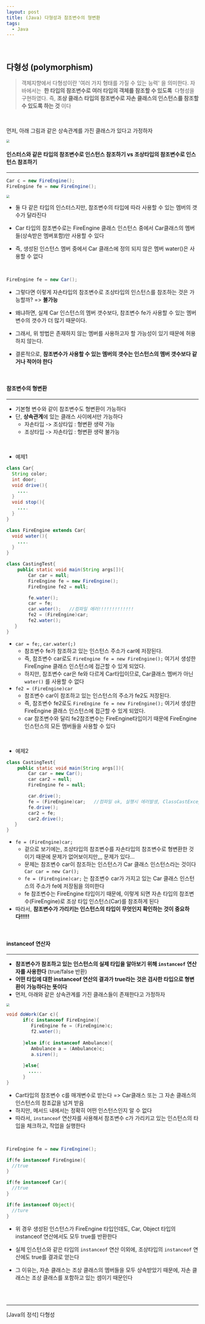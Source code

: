 ```yaml
---
layout: post
title: (Java) 다형성과 참조변수의 형변환
tags:
  - Java
---
```


<br>

## 다형성 (polymorphism)

>객체지향에서 다형성이란 '여러 가지 형태를 가질 수 있는 능력' 을 의미한다. 자바에서는 <b> 한 타입의 참조변수로 여러 타입의 객체를 참조할 수 있도록 </b> 다형성을 구현하였다. 즉, <b>조상 클래스 타입의 참조변수로 자손 클래스의 인스턴스를 참조할 수 있도록 하는 것</b> 이다

<br>

먼저, 아래 그림과 같은 상속관계를 가진 클래스가 있다고 가정하자

<img src="https://github.com/zoe0-0/blog/blob/master/images/poly1.png?raw=true" style="zoom:50%;"/>

<br>

#### 인스터스와 같은 타입의 참조변수로 인스턴스 참조하기 vs 조상타입의 참조변수로 인스턴스 참조하기

---

```java
Car c = new FireEngine();
FireEngine fe = new FireEngine();
```

<img src="https://github.com/zoe0-0/blog/blob/master/images/poly2.png?raw=true" style="zoom:50%;"/>

- 둘 다 같은 타입의 인스터스지만, 참조변수의 타입에 따라 사용할 수 있는 멤버의 갯수가 달라진다

- Car 타입의 참조변수로는 FireEngine 클래스 인스턴스 중에서 Car클래스의 멤버들(상속받은 멤버포함)만 사용할 수 있다
- 즉, 생성된 인스턴스 멤버 중에서 Car 클래스에 정의 되지 않은 멤버 water()은 사용할 수 없다

<br>

```java
FireEngine fe = new Car();
```

- 그렇다면 이렇게 자손타입의 참조변수로 조상타입의 인스턴스를 참조하는 것은 가능할까? => <b>불가능</b>
- 왜냐하면, 실제 Car 인스턴스의 멤버 갯수보다, 참조변수 fe가 사용할 수 있는 멤버변수의 갯수가 더 많기 때문이다.

- 그래서, 위 방법은 존재하지 않는 멤버를 사용하고자 할 가능성이 있기 때문에 허용하지 않는다.

- 결론적으로, <b> 참조변수가 사용할 수 있는 멤버의 갯수는 인스턴스의 멤버 갯수보다 같거나 적어야 한다</b>

<br>

#### 참조변수의 형변환

---

- 기본형 변수와 같이 참조변수도 형변환이 가능하다
- 단, <b>상속관계</b>에 있는 클래스 사이에서만 가능하다
  - 자손타입 -> 조상타입 : 형변환 생략 가능
  - 조상타입 -> 자손타입 : 형변환 생략 불가능

<br>

- 예제1

```java
class Car{
  String color;
  int door;
  void drive(){
    ....
  }
  void stop(){
    ....
  }
}

class FireEngine extends Car{
  void water(){
    ....
  }
}
```

```java
class CastingTest{
    public static void main(String args[]){
        Car car = null;
        FireEngine fe = new FireEngine();
        FireEngine fe2 = null;

        fe.water();
        car = fe;
        car.water();   //컴파일 에러!!!!!!!!!!!!!
        fe2 = (FireEngine)car;
        fe2.water();
   }
}
```

- `car = fe;`,  `car.water(;)` 
  - 참조변수 fe가 참조하고 있는 인스턴스 주소가 car에 저장된다.
  - 즉, 참조변수 car로도 `FireEngine fe = new FireEngine();` 여기서 생성한 FireEngine 클래스 인스턴스에 접근할 수 있게 되었다.
  - 하지만, 참조변수 car은 fe와 다르게 Car타입이므로, Car클래스 멤버가 아닌 `water()` 를 사용할 수 없다
- `fe2 = (FireEngine)car`
  - 참조변수 car이 참조하고 있는 인스턴스의 주소가 fe2도 저장된다.
  - 즉, 참조변수 fe2로도 `FireEngine fe = new FireEngine();` 여기서 생성한 FireEngine 클래스 인스턴스에 접근할 수 있게 되었다.
  - car 참조변수와 달리 fe2참조변수는 FireEngine타입이기 때문에 FireEngine 인스턴스의 모든 멤버들을 사용할 수 있다

<br>

- 예제2

```java
class CastingTest{
    public static void main(String args[]){
        Car car = new Car();
        car car2 = null;
        FireEngine fe = null;

        car.drive();
        fe = (FireEngine)car;   //컴파일 ok, 실행시 에러발생, ClassCastException
        fe.drive();
        car2 = fe;
        car2.drive();
   }
}
```

- `fe = (FireEngine)car;`
  - 겉으로 보기에는, 조상타입의 참조변수를 자손타입의 참조변수로 형변환한 것이기 때문에 문제가 없어보이지만,,, 문제가 있다...
  - 문제는 참조변수 car이 참조하는 인스턴스가 Car 클래스 인스턴스라는 것이다 `Car car = new Car();`
  - `fe = (FireEngine)car;` 는 참조변수 car가 가지고 있는 Car 클래스 인스턴스의 주소가 fe에 저장됨을 의미한다
  - fe 참조변수는 FireEngine 타입이기 때문에, 이렇게 되면 자손 타입의 참조변수(FireEngine)로 조상 타입 인스턴스(Car)를 참조하게 된다
- 따라서, <b> 참조변수가 가리키는 인스턴스의 타입이 무엇인지 확인하는 것이 중요하다!!!!!</b> 

<br>

#### instanceof 연산자

---

- <b>참조변수가 참조하고 있는 인스턴스의 실제 타입을 알아보기 위해 `instanceof` 연산자를 사용한다</b> (true/false 반환)
- <b>어떤 타입에 대한 instanceof 연산의 결과가 true라는 것은 검사한 타입으로 형변환이 가능하다는 뜻이다</b>
- 먼저, 아래와 같은 상속관계를 가진 클래스들이 존재한다고 가정하자

<img src="https://github.com/zoe0-0/blog/blob/master/images/poly3.png?raw=true" style="zoom:50%;"/>

```java
void doWork(Car c){
      if(c instanceof FireEngine){
         FireEngine fe = (FireEngine)c;
         f2.water();
        
      }else if(c instanceof Ambulance){
         Ambulance a = (Ambulance)c;
         a.siren();
        
      }else{
        .....
      }
}
```

- Car타입의 참조변수 c를 매개변수로 받는다 => Car클래스 또는 그 자손 클래스의 인스턴스의 참조값을 넘겨 받음
- 하지만, 메서드 내에서는 정확히 어떤 인스턴스인지 알 수 없다
- 따라서, `instanceof` 연산자를 사용해서 참조변수 c가 가리키고 있는 인스턴스의 타입을 체크하고, 작업을 실행한다

<br>

```java
FireEngine fe = new FireEngine();

if(fe instanceof FireEngine){
  //true
}

if(fe instanceof Car){
  //true
}

if(fe instanceof Object){
  //ture
}
```

- 위 경우 생성된 인스턴스가 FireEngine 타입인데도, Car, Object 타입의 instanceof 연산에서도 모두 true를 반환한다
- 실제 인스턴스와 같은 타입의 `instanceof` 연산 이외에, 조상타입의 `instanceof` 연산에도 true를 결과로 얻는다

- 그 이유는, 자손 클래스는 조상 클래스의 멤버들을 모두 상속받았기 때문에, 자손 클래스는 조상 클래스를 포함하고 있는 셈이기 때문인다

<br>

<br> 

----

[Java의 정석] 다형성

